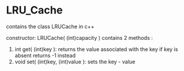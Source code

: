 # LRU_Cache
contains the class LRUCache in c++

constructor: LRUCache( (int)capacity )
contains 2 methods :
1.  int get( (int)key ): returns the value associated with the key if key is absent returns -1 instead
2.  void set( (int)key, (int)value ): sets the key - value
